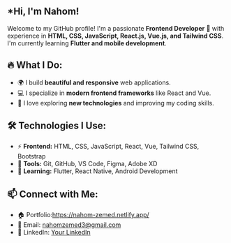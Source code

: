 ## *Hi, I'm **Nahom!**
Welcome to my GitHub profile! I'm a passionate **Frontend Developer** 🚀 with experience in **HTML, CSS, JavaScript, React.js, Vue.js, and Tailwind CSS**. I'm currently learning **Flutter and mobile development**.

## 🔥 What I Do:
- 🌍 I build **beautiful and responsive** web applications.
- 💻 I specialize in **modern frontend frameworks** like React and Vue.
- 🚀 I love exploring **new technologies** and improving my coding skills.

## 🛠 Technologies I Use:
- ⚡ **Frontend:** HTML, CSS, JavaScript, React, Vue, Tailwind CSS, Bootstrap
- 🔧 **Tools:** Git, GitHub, VS Code, Figma, Adobe XD
- 📱 **Learning:** Flutter, React Native, Android Development

## 📫 Connect with Me:
- 🏠 Portfolio:https://nahom-zemed.netlify.app/
- 📧 Email: nahomzemed3@gmail.com
- 💼 LinkedIn: [Your LinkedIn](https://linkedin.com/in/nahom-zemed)
